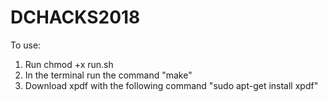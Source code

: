 # DCHACKS2018

To use: 

1. Run chmod +x run.sh 
2. In the terminal run the command "make"
3. Download xpdf with the following command "sudo apt-get install xpdf"



